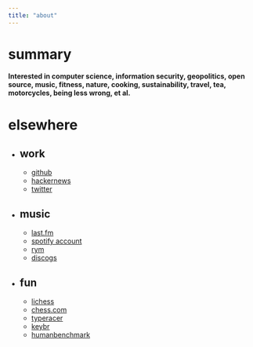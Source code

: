 ```yaml
---
title: "about" 
---
```

# summary




#### Interested in computer science, information security, geopolitics, open source, music, fitness, nature, cooking, sustainability, travel, tea, motorcycles, being less wrong, et al.




# elsewhere


 * ## work 
    * [github](https://github.com/7te "github") 
    * [hackernews](https://news.ycombinator.com/user?id=TO_BE_DETERMINED "hackernews") 
    * [twitter](https://twitter.com/kanyewest "twitter") 

 * ## music
    * [last.fm](https://www.last.fm/user/jl- "last.fm") 
    * [spotify account](https://open.spotify.com/user/124951816 "spotify") 
    * [rym](https://rateyourmusic.com/~jljljl "rateyourmusic") 
    * [discogs](https://www.discogs.com/user/jl- "discogs")
 
 * ## fun 
    * [lichess](https://lichess.org/@/iqdf "lichess") 
    * [chess.com](https://www.chess.com/member/xxioa "chess.com") 
    * [typeracer](https://data.typeracer.com/pit/profile?user=thonkang "typeracer")
    * [keybr](https://www.keybr.com/profile/a484jkf "keybr") 
    * [humanbenchmark](https://humanbenchmark.com/users/5dbc56aad333e000011ecfb1 "humanbenchmark") 
